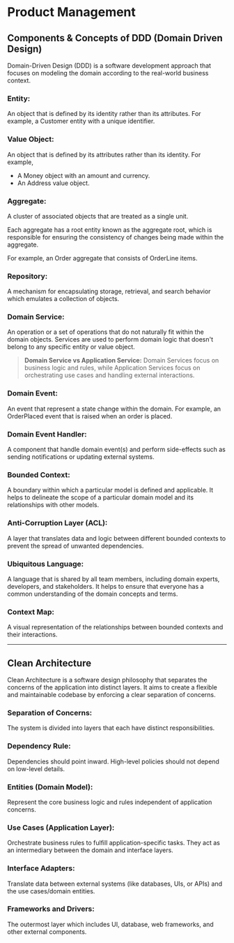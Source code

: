 # Product Management


## Components & Concepts of DDD (Domain Driven Design)
Domain-Driven Design (DDD) is a software development approach that focuses on modeling the domain according to the real-world business context.

### Entity: 
An object that is defined by its identity rather than its attributes. For example, a Customer entity with a unique identifier.

### Value Object:
An object that is defined by its attributes rather than its identity. 
For example, 
- A Money object with an amount and currency.
- An Address value object.

### Aggregate:
A cluster of associated objects that are treated as a single unit.

Each aggregate has a root entity known as the aggregate root, 
which is responsible for ensuring the consistency of changes being 
made within the aggregate.

For example, an Order aggregate that consists of OrderLine items.

### Repository:
A mechanism for encapsulating storage, retrieval, and search behavior 
which emulates a collection of objects.

### Domain Service:
An operation or a set of operations that do not naturally fit within 
the domain objects. Services are used to perform domain logic that 
doesn't belong to any specific entity or value object.

>**Domain Service vs Application Service:**
Domain Services focus on business logic and rules, while Application 
Services focus on orchestrating use cases and handling external 
interactions.

### Domain Event:
An event that represent a state change within the domain. For example, 
an OrderPlaced event that is raised when an order is placed.

### Domain Event Handler:
A component that handle domain event(s) and perform side-effects such as
sending notifications or updating external systems.

### Bounded Context:
A boundary within which a particular model is defined and applicable. 
It helps to delineate the scope of a particular domain model and its 
relationships with other models.

### Anti-Corruption Layer (ACL):
A layer that translates data and logic between different bounded 
contexts to prevent the spread of unwanted dependencies.

### Ubiquitous Language:
A language that is shared by all team members, including domain experts,
developers, and stakeholders. It helps to ensure that everyone has a 
common understanding of the domain concepts and terms.

### Context Map:
A visual representation of the relationships between bounded contexts
and their interactions.

---

## Clean Architecture
Clean Architecture is a software design philosophy that separates 
the concerns of the application into distinct layers. It aims to
create a flexible and maintainable codebase by enforcing a clear
separation of concerns.

###	Separation of Concerns: 
The system is divided into layers that each have distinct responsibilities.

### Dependency Rule: 
Dependencies should point inward. High-level policies should not depend on 
low-level details.

### Entities (Domain Model):
Represent the core business logic and rules independent of application concerns.

### Use Cases (Application Layer):
Orchestrate business rules to fulfill application-specific tasks. They act as 
an intermediary between the domain and interface layers.

### Interface Adapters:
Translate data between external systems (like databases, UIs, or APIs) and 
the use cases/domain entities.

### Frameworks and Drivers:
The outermost layer which includes UI, database, web frameworks, 
and other external components.